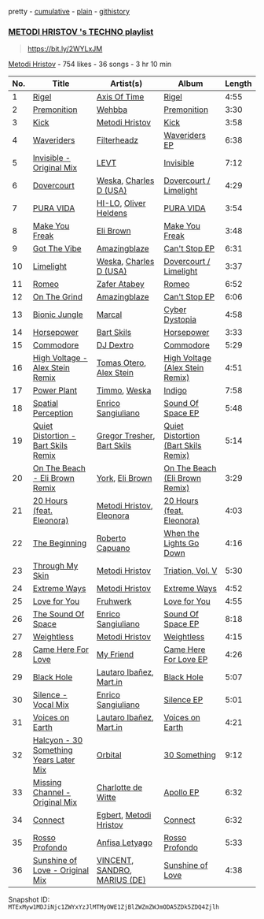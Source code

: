 pretty - [cumulative](/playlists/cumulative/6pr1lshIyJt1vFuhlsnEDS.md) - [plain](/playlists/plain/6pr1lshIyJt1vFuhlsnEDS) - [githistory](https://github.githistory.xyz/mackorone/spotify-playlist-archive/blob/main/playlists/plain/6pr1lshIyJt1vFuhlsnEDS)

### [METODI HRISTOV 's TECHNO playlist](https://open.spotify.com/playlist/6pr1lshIyJt1vFuhlsnEDS)

> <a>https://bit.ly/2WYLxJM </a>

[Metodi Hristov](https://open.spotify.com/user/metodihristov) - 754 likes - 36 songs - 3 hr 10 min

| No. | Title | Artist(s) | Album | Length |
|---|---|---|---|---|
| 1 | [Rigel](https://open.spotify.com/track/5r9NvBUqtMn2MnFXI3Ih76) | [Axis Of Time](https://open.spotify.com/artist/0y4TXuiPGjA80YqCzEMGfo) | [Rigel](https://open.spotify.com/album/2SbeViW1M8xSOJaU7vznB5) | 4:55 |
| 2 | [Premonition](https://open.spotify.com/track/6J9qHbjXv37EGTLO8aK0jA) | [Wehbba](https://open.spotify.com/artist/2UzAShzs3DO53bSZqvf8Ri) | [Premonition](https://open.spotify.com/album/7xovWTrsRTgPzdMfgTzcOa) | 3:30 |
| 3 | [Kick](https://open.spotify.com/track/723L3PgiXq9aNyV8x30fxe) | [Metodi Hristov](https://open.spotify.com/artist/7MFugZiuQp41w92SA0zsG1) | [Kick](https://open.spotify.com/album/7fcjo0vFeR8V6pyY10xgvB) | 3:58 |
| 4 | [Waveriders](https://open.spotify.com/track/70nL1U5MfUwhd5e1tSGF25) | [Filterheadz](https://open.spotify.com/artist/6XqUjMGrl5jFwwyQ6hheit) | [Waveriders EP](https://open.spotify.com/album/38r01VO4vB927FYxYjXtTz) | 6:38 |
| 5 | [Invisible \- Original Mix](https://open.spotify.com/track/5Oj8ltcM86fcZk30A7RQTY) | [LEVT](https://open.spotify.com/artist/5xtKvLkmqMb5tTMuU9Lgmn) | [Invisible](https://open.spotify.com/album/06zuxgvTxrAWhy7MhzaZfv) | 7:12 |
| 6 | [Dovercourt](https://open.spotify.com/track/0xEo4BjTKxj6ECkXIiOIu8) | [Weska](https://open.spotify.com/artist/0tE5uhIK2tSierQTyLi9ci), [Charles D \(USA\)](https://open.spotify.com/artist/4JM9MtRRutmQVooyHnFTD1) | [Dovercourt / Limelight](https://open.spotify.com/album/3sEOAI2fyuXvKBs9mgjFWo) | 4:29 |
| 7 | [PURA VIDA](https://open.spotify.com/track/316urhiKblYLrzwW3WO51a) | [HI\-LO](https://open.spotify.com/artist/0ETJQforv5OXgDgidQv9qd), [Oliver Heldens](https://open.spotify.com/artist/5nki7yRhxgM509M5ADlN1p) | [PURA VIDA](https://open.spotify.com/album/5JTx3YiicZc8U91K3TsJGG) | 3:54 |
| 8 | [Make You Freak](https://open.spotify.com/track/2KIEWXnmTwVCFglCQa2yhy) | [Eli Brown](https://open.spotify.com/artist/5lVNSw2GPci8kebrAQpZqU) | [Make You Freak](https://open.spotify.com/album/5NSptPSZRkY5uWJo7Hg0vg) | 3:48 |
| 9 | [Got The Vibe](https://open.spotify.com/track/72qfoCZTAGcY9pMA0sX3CN) | [Amazingblaze](https://open.spotify.com/artist/5Z6jglUTEzwgV5LknPAYDQ) | [Can't Stop EP](https://open.spotify.com/album/3IjZs1YkeQuzbym5MdeQbt) | 6:31 |
| 10 | [Limelight](https://open.spotify.com/track/5p7FoBUWXW4v5ErVYFdtb9) | [Weska](https://open.spotify.com/artist/0tE5uhIK2tSierQTyLi9ci), [Charles D \(USA\)](https://open.spotify.com/artist/4JM9MtRRutmQVooyHnFTD1) | [Dovercourt / Limelight](https://open.spotify.com/album/3sEOAI2fyuXvKBs9mgjFWo) | 3:37 |
| 11 | [Romeo](https://open.spotify.com/track/5UFuJRFBtXZw1GJ8vOOZlc) | [Zafer Atabey](https://open.spotify.com/artist/7FnPG0rhevatoL8aTx9Ag7) | [Romeo](https://open.spotify.com/album/1UqJ1UaT2HFsPHu2ymhdn8) | 6:52 |
| 12 | [On The Grind](https://open.spotify.com/track/0OnPEzZR0HYVG1pxrEa1Hm) | [Amazingblaze](https://open.spotify.com/artist/5Z6jglUTEzwgV5LknPAYDQ) | [Can't Stop EP](https://open.spotify.com/album/3IjZs1YkeQuzbym5MdeQbt) | 6:06 |
| 13 | [Bionic Jungle](https://open.spotify.com/track/0FuxLvhDsdGu6XpnxGQrAf) | [Marcal](https://open.spotify.com/artist/6XVtxL4WRwoEqB1BpLel6y) | [Cyber Dystopia](https://open.spotify.com/album/2vsc8k41jsAyDZj4iCkXVD) | 4:58 |
| 14 | [Horsepower](https://open.spotify.com/track/4q4aF6sdjchuOED7ZXtb1s) | [Bart Skils](https://open.spotify.com/artist/6iWBjg4b4ll4jLiParnWXT) | [Horsepower](https://open.spotify.com/album/3DvWUUvWrJwhte2bvtMog9) | 3:33 |
| 15 | [Commodore](https://open.spotify.com/track/7qxbApmii4Mur1PNkJKzpy) | [DJ Dextro](https://open.spotify.com/artist/3ygZ5oQeymor1LlYuGV3FO) | [Commodore](https://open.spotify.com/album/2QwPnlYUHp7rRMcGAC5g2f) | 5:29 |
| 16 | [High Voltage \- Alex Stein Remix](https://open.spotify.com/track/0YrYceugWIFjMvl9iKEffE) | [Tomas Otero](https://open.spotify.com/artist/0W82YncGEFtIHzKnUKe9Ue), [Alex Stein](https://open.spotify.com/artist/0SCFEgshN89tlgOPM7lbSB) | [High Voltage \(Alex Stein Remix\)](https://open.spotify.com/album/77Sa8vRVAohisGiJxjPM5x) | 4:51 |
| 17 | [Power Plant](https://open.spotify.com/track/4ucEdTiV3IqT70JTbF5CPp) | [Timmo](https://open.spotify.com/artist/32LzV8uY2Zf8Nda9Rvjx5U), [Weska](https://open.spotify.com/artist/0tE5uhIK2tSierQTyLi9ci) | [Indigo](https://open.spotify.com/album/6cTjMtKl6METd4Q90Wm5aL) | 7:58 |
| 18 | [Spatial Perception](https://open.spotify.com/track/0rAdstq2FtKpApOYyouwAf) | [Enrico Sangiuliano](https://open.spotify.com/artist/1u7DsNFbakULvxnDGtMm90) | [Sound Of Space EP](https://open.spotify.com/album/0CW5qDbO13Ax7GxwWNaeUT) | 5:48 |
| 19 | [Quiet Distortion \- Bart Skils Remix](https://open.spotify.com/track/2Dp0PXgdEfQSZSGIzYe4N9) | [Gregor Tresher](https://open.spotify.com/artist/3vy8oQAubj1IykJLLqvVFC), [Bart Skils](https://open.spotify.com/artist/6iWBjg4b4ll4jLiParnWXT) | [Quiet Distortion \(Bart Skils Remix\)](https://open.spotify.com/album/0tAE6OieagjJzcssAi2ISi) | 5:14 |
| 20 | [On The Beach \- Eli Brown Remix](https://open.spotify.com/track/2mHsfuHrY40djfLRFVxCm2) | [York](https://open.spotify.com/artist/20L5MecnuNujUE6imrfK0Q), [Eli Brown](https://open.spotify.com/artist/5lVNSw2GPci8kebrAQpZqU) | [On The Beach \(Eli Brown Remix\)](https://open.spotify.com/album/1LCjO7MbI7HFAdce5VxnCN) | 3:29 |
| 21 | [20 Hours \(feat\. Eleonora\)](https://open.spotify.com/track/67bEUw1bJ3Gi7UaT0rs7V6) | [Metodi Hristov](https://open.spotify.com/artist/7MFugZiuQp41w92SA0zsG1), [Eleonora](https://open.spotify.com/artist/2VErfOOcXOkiHhc823g50r) | [20 Hours \(feat\. Eleonora\)](https://open.spotify.com/album/0vSTidjll5U6h4C4C11VEq) | 4:03 |
| 22 | [The Beginning](https://open.spotify.com/track/0eaEjfLZ4bgi7voFGdDjl8) | [Roberto Capuano](https://open.spotify.com/artist/2XWr3TCJUE6XBKd6BQrAc1) | [When the Lights Go Down](https://open.spotify.com/album/50v574ovT1KSQBsrLU6vbe) | 4:16 |
| 23 | [Through My Skin](https://open.spotify.com/track/00Je3Ur2xmGEhZd08FtQLQ) | [Metodi Hristov](https://open.spotify.com/artist/7MFugZiuQp41w92SA0zsG1) | [Triation, Vol\. V](https://open.spotify.com/album/4WdjFSOirv2bXUXWBFxe4N) | 5:30 |
| 24 | [Extreme Ways](https://open.spotify.com/track/6BQW1unYMTr1pmR5pwepJG) | [Metodi Hristov](https://open.spotify.com/artist/7MFugZiuQp41w92SA0zsG1) | [Extreme Ways](https://open.spotify.com/album/2YiU2nZkqgPzYdgEmXNuSu) | 4:52 |
| 25 | [Love for You](https://open.spotify.com/track/6FAgDSByGGc6Jb0GAa0F1q) | [Fruhwerk](https://open.spotify.com/artist/7B0VnUS4cZggX5pdt0f0ml) | [Love for You](https://open.spotify.com/album/7jx2ZuPvUxbaeW3AsLQ7eU) | 4:55 |
| 26 | [The Sound Of Space](https://open.spotify.com/track/7CYS0ibZaJm201ZKonnqih) | [Enrico Sangiuliano](https://open.spotify.com/artist/1u7DsNFbakULvxnDGtMm90) | [Sound Of Space EP](https://open.spotify.com/album/0CW5qDbO13Ax7GxwWNaeUT) | 8:18 |
| 27 | [Weightless](https://open.spotify.com/track/6hMVPaTUtYSrYvVGntSjGn) | [Metodi Hristov](https://open.spotify.com/artist/7MFugZiuQp41w92SA0zsG1) | [Weightless](https://open.spotify.com/album/4WflvBXm4dOAYTFbtfD5OI) | 4:15 |
| 28 | [Came Here For Love](https://open.spotify.com/track/3SWZ0hpjeYT1BCx0Auqi6l) | [My Friend](https://open.spotify.com/artist/1hg70WTHwGUQ7XDbjy3szw) | [Came Here For Love EP](https://open.spotify.com/album/5nPnubdJCVf8E6vxcbEFOi) | 4:26 |
| 29 | [Black Hole](https://open.spotify.com/track/1WA080AK1F8IMH9XXu4XUJ) | [Lautaro Ibañez](https://open.spotify.com/artist/2PYqebwqSOYg3uhOHIIVxR), [Mart.in](https://open.spotify.com/artist/6qjm8nOMxSOERNOambLJRg) | [Black Hole](https://open.spotify.com/album/7us8EpEFnMsbKqKMX1Y2PS) | 5:07 |
| 30 | [Silence \- Vocal Mix](https://open.spotify.com/track/6rMSQ5RzR4aiP2uRImEEiG) | [Enrico Sangiuliano](https://open.spotify.com/artist/1u7DsNFbakULvxnDGtMm90) | [Silence EP](https://open.spotify.com/album/0jk2PButBmv8Kqvu5x9Yys) | 5:01 |
| 31 | [Voices on Earth](https://open.spotify.com/track/58VJrWe0QKan2KdLgx2pDG) | [Lautaro Ibañez](https://open.spotify.com/artist/2PYqebwqSOYg3uhOHIIVxR), [Mart.in](https://open.spotify.com/artist/6qjm8nOMxSOERNOambLJRg) | [Voices on Earth](https://open.spotify.com/album/3zEyg7EDfGqxyXIwmW4eHA) | 4:21 |
| 32 | [Halcyon \- 30 Something Years Later Mix](https://open.spotify.com/track/3lbm4gzUqMSdosEFs1cxq9) | [Orbital](https://open.spotify.com/artist/3csPCeXsj2wezyvkRFzvmV) | [30 Something](https://open.spotify.com/album/1pq7A65DygpNTNRnwJv77h) | 9:12 |
| 33 | [Missing Channel \- Original Mix](https://open.spotify.com/track/1Hs5l7PHbZ0LZAZfAUw1bZ) | [Charlotte de Witte](https://open.spotify.com/artist/1lJhME1ZpzsEa5M0wW6Mso) | [Apollo EP](https://open.spotify.com/album/6h4f0Fq4di449j06qjBt3O) | 6:32 |
| 34 | [Connect](https://open.spotify.com/track/535uSRzWlJbFHpMdAbBtnm) | [Egbert](https://open.spotify.com/artist/2XDYCsSrSPH37AtnRvCkIx), [Metodi Hristov](https://open.spotify.com/artist/7MFugZiuQp41w92SA0zsG1) | [Connect](https://open.spotify.com/album/60dhkIiXKKLB4lU5NBrWib) | 6:32 |
| 35 | [Rosso Profondo](https://open.spotify.com/track/2lHBQNCTJjSldyb61SeZeD) | [Anfisa Letyago](https://open.spotify.com/artist/7icoOm5fKKPo49jVxoj1Cq) | [Rosso Profondo](https://open.spotify.com/album/5LrkujqKSVnEFduB6IE6Hq) | 5:33 |
| 36 | [Sunshine of Love \- Original Mix](https://open.spotify.com/track/0zXIXQjbNuh6GrQj0xTHur) | [VINCENT](https://open.spotify.com/artist/6TQAnU4OIrclxdDDXeyFNQ), [SANDRO](https://open.spotify.com/artist/1pkAUK21cKHTUUirGEfvIL), [MARIUS \(DE\)](https://open.spotify.com/artist/33PchVl2zwuIHf70f6IQia) | [Sunshine of Love](https://open.spotify.com/album/3qtjnOTPmdAUfr3t9llEVo) | 4:38 |

Snapshot ID: `MTExMyw1MDJiNjc1ZWYxYzJlMTMyOWE1ZjBlZWZmZWJmODA5ZDk5ZDQ4Zjlh`
